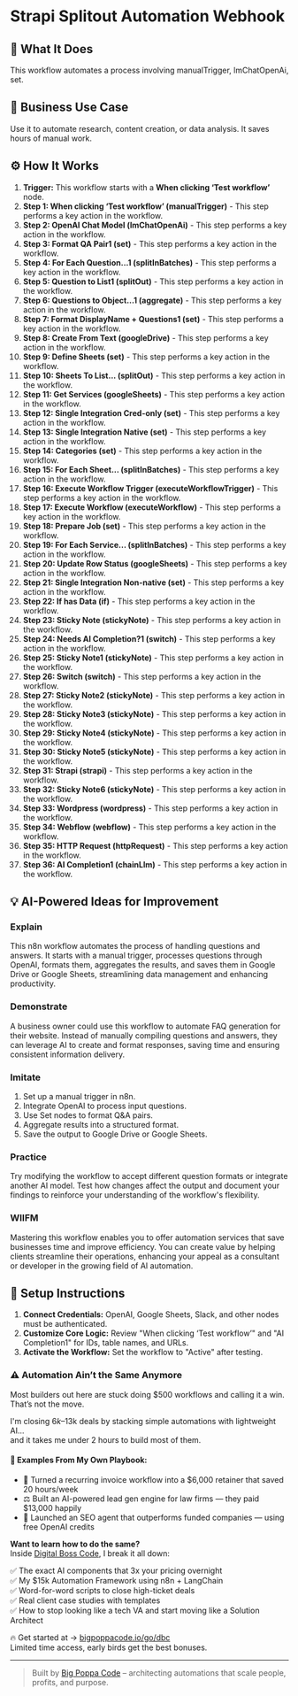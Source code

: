 # Strapi Splitout Automation Webhook

## 🚀 What It Does
This workflow automates a process involving manualTrigger, lmChatOpenAi, set.

## 💼 Business Use Case
Use it to automate research, content creation, or data analysis. It saves hours of manual work.

## ⚙️ How It Works
1.  **Trigger:** This workflow starts with a **When clicking ‘Test workflow’** node.
2. **Step 1: When clicking ‘Test workflow’ (manualTrigger)** - This step performs a key action in the workflow.
3. **Step 2: OpenAI Chat Model (lmChatOpenAi)** - This step performs a key action in the workflow.
4. **Step 3: Format QA Pair1 (set)** - This step performs a key action in the workflow.
5. **Step 4: For Each Question...1 (splitInBatches)** - This step performs a key action in the workflow.
6. **Step 5: Question to List1 (splitOut)** - This step performs a key action in the workflow.
7. **Step 6: Questions to Object...1 (aggregate)** - This step performs a key action in the workflow.
8. **Step 7: Format DisplayName + Questions1 (set)** - This step performs a key action in the workflow.
9. **Step 8: Create From Text (googleDrive)** - This step performs a key action in the workflow.
10. **Step 9: Define Sheets (set)** - This step performs a key action in the workflow.
11. **Step 10: Sheets To List... (splitOut)** - This step performs a key action in the workflow.
12. **Step 11: Get Services (googleSheets)** - This step performs a key action in the workflow.
13. **Step 12: Single Integration Cred-only (set)** - This step performs a key action in the workflow.
14. **Step 13: Single Integration Native (set)** - This step performs a key action in the workflow.
15. **Step 14: Categories (set)** - This step performs a key action in the workflow.
16. **Step 15: For Each Sheet... (splitInBatches)** - This step performs a key action in the workflow.
17. **Step 16: Execute Workflow Trigger (executeWorkflowTrigger)** - This step performs a key action in the workflow.
18. **Step 17: Execute Workflow (executeWorkflow)** - This step performs a key action in the workflow.
19. **Step 18: Prepare Job (set)** - This step performs a key action in the workflow.
20. **Step 19: For Each Service... (splitInBatches)** - This step performs a key action in the workflow.
21. **Step 20: Update Row Status (googleSheets)** - This step performs a key action in the workflow.
22. **Step 21: Single Integration Non-native (set)** - This step performs a key action in the workflow.
23. **Step 22: If has Data (if)** - This step performs a key action in the workflow.
24. **Step 23: Sticky Note (stickyNote)** - This step performs a key action in the workflow.
25. **Step 24: Needs AI Completion?1 (switch)** - This step performs a key action in the workflow.
26. **Step 25: Sticky Note1 (stickyNote)** - This step performs a key action in the workflow.
27. **Step 26: Switch (switch)** - This step performs a key action in the workflow.
28. **Step 27: Sticky Note2 (stickyNote)** - This step performs a key action in the workflow.
29. **Step 28: Sticky Note3 (stickyNote)** - This step performs a key action in the workflow.
30. **Step 29: Sticky Note4 (stickyNote)** - This step performs a key action in the workflow.
31. **Step 30: Sticky Note5 (stickyNote)** - This step performs a key action in the workflow.
32. **Step 31: Strapi (strapi)** - This step performs a key action in the workflow.
33. **Step 32: Sticky Note6 (stickyNote)** - This step performs a key action in the workflow.
34. **Step 33: Wordpress (wordpress)** - This step performs a key action in the workflow.
35. **Step 34: Webflow (webflow)** - This step performs a key action in the workflow.
36. **Step 35: HTTP Request (httpRequest)** - This step performs a key action in the workflow.
37. **Step 36: AI Completion1 (chainLlm)** - This step performs a key action in the workflow.

## 💡 AI-Powered Ideas for Improvement
### Explain
This n8n workflow automates the process of handling questions and answers. It starts with a manual trigger, processes questions through OpenAI, formats them, aggregates the results, and saves them in Google Drive or Google Sheets, streamlining data management and enhancing productivity.

### Demonstrate
A business owner could use this workflow to automate FAQ generation for their website. Instead of manually compiling questions and answers, they can leverage AI to create and format responses, saving time and ensuring consistent information delivery.

### Imitate
1. Set up a manual trigger in n8n.
2. Integrate OpenAI to process input questions.
3. Use Set nodes to format Q&A pairs.
4. Aggregate results into a structured format.
5. Save the output to Google Drive or Google Sheets.

### Practice
Try modifying the workflow to accept different question formats or integrate another AI model. Test how changes affect the output and document your findings to reinforce your understanding of the workflow's flexibility.

### WIIFM
Mastering this workflow enables you to offer automation services that save businesses time and improve efficiency. You can create value by helping clients streamline their operations, enhancing your appeal as a consultant or developer in the growing field of AI automation.

## 🔧 Setup Instructions
1. **Connect Credentials:** OpenAI, Google Sheets, Slack, and other nodes must be authenticated.
2. **Customize Core Logic:** Review "When clicking ‘Test workflow’" and "AI Completion1" for IDs, table names, and URLs.
3. **Activate the Workflow:** Set the workflow to "Active" after testing.

### ⚠️ Automation Ain’t the Same Anymore

Most builders out here are stuck doing $500 workflows and calling it a win.  
That’s not the move.  

I'm closing $6k–$13k deals by stacking simple automations with lightweight AI...  
and it takes me under 2 hours to build most of them.

#### 🧠 Examples From My Own Playbook:
- 🔁 Turned a recurring invoice workflow into a $6,000 retainer that saved 20 hours/week  
- ⚖️ Built an AI-powered lead gen engine for law firms — they paid $13,000 happily  
- 🚀 Launched an SEO agent that outperforms funded companies — using free OpenAI credits  

**Want to learn how to do the same?**  
Inside [Digital Boss Code](https://bigpoppacode.io/go/dbc), I break it all down:

✅ The exact AI components that 3x your pricing overnight  
✅ My $15k Automation Framework using n8n + LangChain  
✅ Word-for-word scripts to close high-ticket deals  
✅ Real client case studies with templates  
✅ How to stop looking like a tech VA and start moving like a Solution Architect  

🔥 Get started at → [bigpoppacode.io/go/dbc](https://bigpoppacode.io/go/dbc)  
Limited time access, early birds get the best bonuses.

---
> Built by [Big Poppa Code](https://bigpoppacode.io) – architecting automations that scale people, profits, and purpose.
